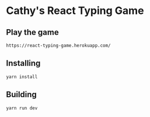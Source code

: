 # Cathy's React Typing Game

## Play the game
```
https://react-typing-game.herokuapp.com/
```

## Installing
```
yarn install
```

## Building
```
yarn run dev
```



